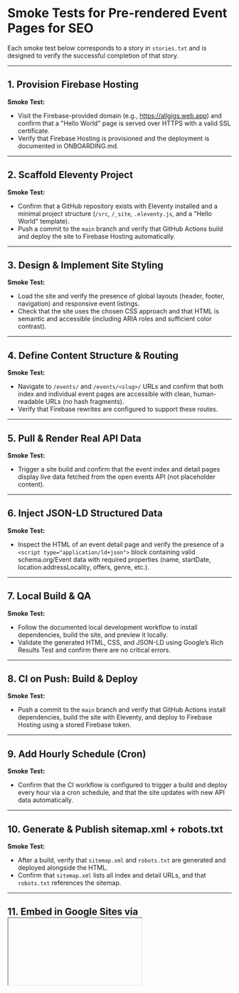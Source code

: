# Smoke Tests for Pre-rendered Event Pages for SEO

Each smoke test below corresponds to a story in `stories.txt` and is designed to verify the successful completion of that story.

---

## 1. Provision Firebase Hosting

**Smoke Test:**
- Visit the Firebase-provided domain (e.g., https://allgigs.web.app) and confirm that a "Hello World" page is served over HTTPS with a valid SSL certificate.
- Verify that Firebase Hosting is provisioned and the deployment is documented in ONBOARDING.md.

---

## 2. Scaffold Eleventy Project

**Smoke Test:**  
- Confirm that a GitHub repository exists with Eleventy installed and a minimal project structure (`/src`, `/_site`, `.eleventy.js`, and a "Hello World" template).
- Push a commit to the `main` branch and verify that GitHub Actions build and deploy the site to Firebase Hosting automatically.

---

## 3. Design & Implement Site Styling

**Smoke Test:**  
- Load the site and verify the presence of global layouts (header, footer, navigation) and responsive event listings.
- Check that the site uses the chosen CSS approach and that HTML is semantic and accessible (including ARIA roles and sufficient color contrast).

---

## 4. Define Content Structure & Routing

**Smoke Test:**  
- Navigate to `/events/` and `/events/<slug>/` URLs and confirm that both index and individual event pages are accessible with clean, human-readable URLs (no hash fragments).
- Verify that Firebase rewrites are configured to support these routes.

---

## 5. Pull & Render Real API Data

**Smoke Test:**  
- Trigger a site build and confirm that the event index and detail pages display live data fetched from the open events API (not placeholder content).

---

## 6. Inject JSON-LD Structured Data

**Smoke Test:**  
- Inspect the HTML of an event detail page and verify the presence of a `<script type="application/ld+json">` block containing valid schema.org/Event data with required properties (name, startDate, location.addressLocality, offers, genre, etc.).

---

## 7. Local Build & QA

**Smoke Test:**  
- Follow the documented local development workflow to install dependencies, build the site, and preview it locally.
- Validate the generated HTML, CSS, and JSON-LD using Google’s Rich Results Test and confirm there are no critical errors.

---

## 8. CI on Push: Build & Deploy

**Smoke Test:**  
- Push a commit to the `main` branch and verify that GitHub Actions install dependencies, build the site with Eleventy, and deploy to Firebase Hosting using a stored Firebase token.

---

## 9. Add Hourly Schedule (Cron)

**Smoke Test:**  
- Confirm that the CI workflow is configured to trigger a build and deploy every hour via a cron schedule, and that the site updates with new API data automatically.

---

## 10. Generate & Publish sitemap.xml + robots.txt

**Smoke Test:**  
- After a build, verify that `sitemap.xml` and `robots.txt` are generated and deployed alongside the HTML.
- Confirm that `sitemap.xml` lists all index and detail URLs, and that `robots.txt` references the sitemap.

---

## 11. Embed in Google Sites via <iframe>

**Smoke Test:**  
- Embed `<iframe src="https://livemusiclocator.com.au/events/" width="100%" height="800" style="border:none;">` in a Google Sites page.
- Confirm that the events listing loads and displays correctly within the iframe, and that any required header adjustments for framing are in place.

---